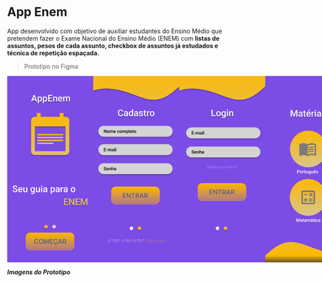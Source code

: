 # App Enem
App desenvolvido com objetivo de auxiliar estudantes do Ensino Médio que pretendem fazer o Exame Nacional do Ensino Médio (ENEM) com **listas de assuntos, pesos de cada assunto, checkbox de assuntos já estudados e técnica de repetição espaçada.**

> Prototipo no Figma

<div align="center">
  <div style="display: flex;">
    <img src="/assets/imagesPrototipo/X%20-%201.png" width="200"/>
    <img src="/assets/imagesPrototipo/X%20-%202.png" width="200"/>
    <img src="/assets/imagesPrototipo/X%20-%203.png" width="200"/>
    <img src="/assets/imagesPrototipo/X%20-%204.png" width="200"/>
    <img src="/assets/imagesPrototipo/X%20-%205.png" width="200"/>
    <img src="/assets/imagesPrototipo/X%20-%206.png" width="200"/>
  </div>
</div>

***Imagens do Prototipo***
